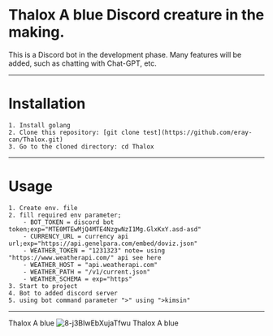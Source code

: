# Thalox A blue Discord creature in the making.

This is a Discord bot in the development phase. Many features will be added, such as chatting with Chat-GPT, etc.
***
# Installation
    1. Install golang 
    2. Clone this repository: [git clone test](https://github.com/eray-can/Thalox.git)
    3. Go to the cloned directory: cd Thalox
***
# Usage
    1. Create env. file
    2. fill required env parameter;
        - BOT_TOKEN = discord bot token;exp="MTE0MTEwMjQ4MTE4NzgwNzI1Mg.GlxKxY.asd-asd"
        - CURRENCY_URL = currency api url;exp="https://api.genelpara.com/embed/doviz.json"
        - WEATHER_TOKEN = "1231323" note= using "https://www.weatherapi.com/" api see here
        - WEATHER_HOST = "api.weatherapi.com"
        - WEATHER_PATH = "/v1/current.json"
        - WEATHER_SCHEMA = exp="https"
    3. Start to project 
    4. Bot to added discord server
    5. using bot command parameter ">" using ">kimsin"
    
***
Thalox A blue
![8-j3BIwEbXujaTfwu](https://github.com/eray-can/Thalox/assets/85164822/5fc33335-d639-4705-839b-44be0719b29f)
Thalox A blue 

